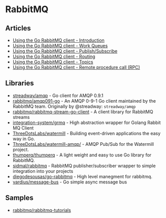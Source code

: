 # RabbitMQ

## Articles
- [Using the Go RabbitMQ client - Introduction](https://www.rabbitmq.com/tutorials/tutorial-one-go.html)
- [Using the Go RabbitMQ client - Work Queues](https://www.rabbitmq.com/tutorials/tutorial-two-go.html)
- [Using the Go RabbitMQ client - Publish/Subscribe](https://www.rabbitmq.com/tutorials/tutorial-three-go.html)
- [Using the Go RabbitMQ client - Routing](https://www.rabbitmq.com/tutorials/tutorial-four-go.html)
- [Using the Go RabbitMQ client - Topics](https://www.rabbitmq.com/tutorials/tutorial-five-go.html)
- [Using the Go RabbitMQ client - Remote procedure call (RPC)](https://www.rabbitmq.com/tutorials/tutorial-six-go.html)
## Libraries
- [streadway/amqp](https://github.com/streadway/amqp) - Go client for AMQP 0.9.1
- [rabbitmq/amqp091-go](https://github.com/rabbitmq/amqp091-go) - An AMQP 0-9-1 Go client maintained by the RabbitMQ team. Originally by @streadway: `streadway/amqp`
- [rabbitmq/rabbitmq-stream-go-client](https://github.com/rabbitmq/rabbitmq-stream-go-client) - A client library for RabbitMQ streams
- [integration-system/grmq](https://github.com/integration-system/grmq) - High abstraction wrapper for Golang Rabbit MQ Client
- [ThreeDotsLabs/watermill](https://github.com/ThreeDotsLabs/watermill) - Building event-driven applications the easy way in Go.
- [ThreeDotsLabs/watermill-amqp/](https://github.com/ThreeDotsLabs/watermill-amqp/) - AMQP Pub/Sub for the Watermill project.
- [thumperq/thumperq](https://github.com/thumperq/thumperq) - A light weight and easy to use Go library for RabbitMQ.
- [sidmal/rabbitmq](https://github.com/sidmal/rabbitmq) - RabbitMQ publisher/subscriber wrapper to simple integration into your projects
- [diegodesousas/go-rabbitmq](https://github.com/diegodesousas/go-rabbitmq) - High level manegment for rabbitmq.
- [vardius/message-bus](https://github.com/vardius/message-bus) - Go simple async message bus
## Samples
- [rabbitmq/rabbitmq-tutorials](https://github.com/rabbitmq/rabbitmq-tutorials/tree/master/go)